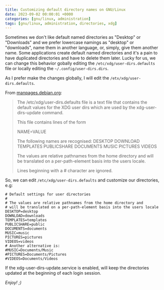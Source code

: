 ```yaml
---
title: Customizing default directory names on GNU/Linux
date: 2023-09-02 00:00:01 +0000
categories: [gnu/linux, administration]
tags: [gnu/linux, administration, directories, xdg]
---
```


Sometimes we don't like default named directories as "Desktop" or "Downloads" and we prefer lowercase namings as "desktop" or "downloads", name them in another language, or, simply, give them another name.
Some applications create default named directories and it's a pain to have duplicated directories and have to delete them later.
Lucky for us, we can change this behavior gobally editing the `/etc/xdg/user-dirs.defaults` file or locally editing the `~/.config/user-dirs.dirs`.

As I prefer make the changes globally, I will edit the `/etx/xdg/user-dirs.defaults`.

From [manpages.debian.org](https://manpages.debian.org/bookworm/xdg-user-dirs/user-dirs.defaults.5.en.html):

> The /etc/xdg/user-dirs.defaults file is a text file that contains the default values for the XDG user dirs which are used by the xdg-user-dirs-update command.
>
> This file contains lines of the form
>
> NAME=VALUE
>
> The following names are recognised:
> DESKTOP
> DOWNLOAD
> TEMPLATES
> PUBLICSHARE
> DOCUMENTS
> MUSIC
> PICTURES
> VIDEOS
>
> The values are relative pathnames from the home directory and will be translated on a per-path-element basis into the users locale.
>
> Lines beginning with a # character are ignored.

So, we can edit `/etc/xdg/user-dirs.defaults` and customize our directories, e.g:

```
# Default settings for user directories
#
# The values are relative pathnames from the home directory and
# will be translated on a per-path-element basis into the users locale
DESKTOP=desktop
DOWNLOAD=downloads
TEMPLATES=templates
PUBLICSHARE=public
DOCUMENTS=documents
MUSIC=music
PICTURES=pictures
VIDEOS=videos
# Another alternative is:
#MUSIC=Documents/Music
#PICTURES=Documents/Pictures
#VIDEOS=Documents/Videos
```

If the xdg-user-dirs-update.service is enabled, will keep the directories updated at the beginning of each login session.

*Enjoy! ;)*
